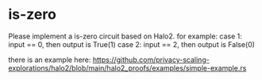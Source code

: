 # is-zero

Please implement a is-zero circuit based on Halo2.
for example: 
 case 1: input == 0, then output is True(1)
 case 2: input == 2, then output is False(0)

 there is an example here:
     https://github.com/privacy-scaling-explorations/halo2/blob/main/halo2_proofs/examples/simple-example.rs
